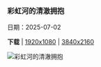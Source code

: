 ### 彩虹河的清澈拥抱

日期：2025-07-02

**下载**  |  [1920x1080](https://cn.bing.com/th?id=OHR.RainbowRiver_ZH-CN5320095849_1920x1080.jpg)  |  [3840x2160](https://cn.bing.com/th?id=OHR.RainbowRiver_ZH-CN5320095849_UHD.jpg)

![彩虹河的清澈拥抱](https://cn.bing.com/th?id=OHR.RainbowRiver_ZH-CN5320095849_1920x1080.jpg "彩虹泉州立公园的彩虹河，佛罗里达州，美国 (© Michel Roggo/Minden Pictures)")


